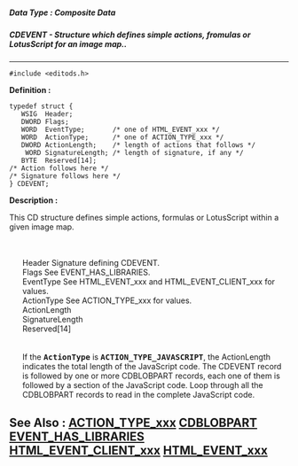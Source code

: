 ##### Data Type : Composite Data
##### CDEVENT - Structure which defines simple actions, fromulas or LotusScript for an image map..
---
```
#include <editods.h>
```

**Definition :**
```
typedef struct {
   WSIG  Header;
   DWORD Flags;
   WORD  EventType;       /* one of HTML_EVENT_xxx */
   WORD  ActionType;      /* one of ACTION_TYPE_xxx */
   DWORD ActionLength;    /* length of actions that follows */
	WORD SignatureLength; /* length of signature, if any */
   BYTE  Reserved[14];
/* Action follows here */
/* Signature follows here */
} CDEVENT;
```

**Description :**

This CD structure defines simple actions, formulas or LotusScript within a given image map.
<ul><br>
<br>
Header		Signature defining CDEVENT.<br>
Flags		See EVENT_HAS_LIBRARIES.<br>
EventType		See HTML_EVENT_xxx and HTML_EVENT_CLIENT_xxx for values.<br>
ActionType		See ACTION_TYPE_xxx for values.<br>
ActionLength<br>
SignatureLength<br>
Reserved[14]<br>
<br>
<br>
If the <tt><b>ActionType</b></tt> is <tt><b>ACTION_TYPE_JAVASCRIPT</b></tt>, the ActionLength indicates the total length of the JavaScript code.  The CDEVENT record is followed by one or more CDBLOBPART records, each one of them is followed by a section of the JavaScript code.  Loop through all the CDBLOBPART records to read in the complete JavaScript code.</ul>



**See Also :**
[ACTION_TYPE_xxx](/domino-c-api-docs/reference/Symb/ACTION_TYPE_xxx)
[CDBLOBPART](/domino-c-api-docs/reference/Data/CDBLOBPART)
[EVENT_HAS_LIBRARIES](/domino-c-api-docs/reference/Symb/EVENT_HAS_LIBRARIES)
[HTML_EVENT_CLIENT_xxx](/domino-c-api-docs/reference/Symb/HTML_EVENT_CLIENT_xxx)
[HTML_EVENT_xxx](/domino-c-api-docs/reference/Symb/HTML_EVENT_xxx)
---
